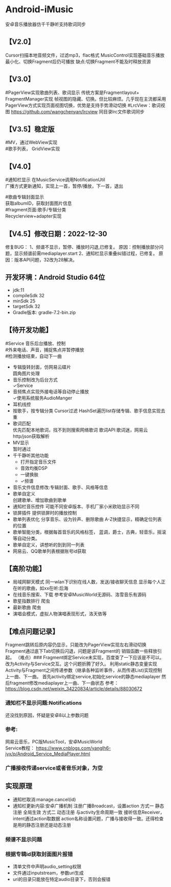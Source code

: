 # Android-iMusic
安卓音乐播放器仿千千静听支持歌词同步

## 【V2.0】  
Cursor扫描本地音频文件，过滤mp3，flac格式
MusicControl实现基础音乐播放
最小化、切换Fragment后仍可播放
缺点:切换Fragment不能及时释放资源

## 【V3.0】  
#PagerView实现歌曲列表、歌词显示 
  传统方案是Fragmentlayout+ FragmentManager实现
帧视图的隐藏、切换。但比较麻烦。几乎现在主流都采用PagerView方式实现页面视图切换，优势是支持手势滑动切换
#LrcView：歌词视图 https://github.com/wangchenyan/lrcview
  同目录lrc文件歌词同步

## 【V3.5】稳定版   
#MV，通过WebView实现  
#歌手列表， GridView实现  

## 【V4.0】 
#通知栏显示
   在MusicService调用NotificationUtil  
   广播方式更新通知，实现上一首，暂停/播放，下一首，退出  

#歌曲专辑封面显示   
   获取albumID，获取封面图片信息   
#fragment页面:歌手/专辑分类    
   Recyclerview+adapter实现    

## 【V4.5】修改日期：2022-12-30
修复BUG：
1、频谱不显示，暂停、播放时闪退,已修复。 
   原因：控制播放部分问题，显示频谱前需mediaplayer.start
2、通知栏显示重叠纠错过程，已修复。
   原因：版本API问题，32改为28解决。


## 开发环境：Android Studio 64位  
- jdk:11
- compileSdk 32
- minSdk 25
- targetSdk 32
- Gradle版本: gradle-7.2-bin.zip


## 【待开发功能】  
#Service 音乐后台播放、控制  
#外来电话、声音，捕捉焦点并暂停播放   
#检测播放结束，自动下一曲  
+ 专辑旋转封面，仿网易云碟片  
    圆角图片处理
+ 音乐控制改为后台方式  
    ✓Service
+ 音频焦点实现外接电话等自动停止播放  
    ✓使用系统服务AudioManger
+ 耳机线控  
+ 按歌手，按专辑分类
    Cursor过滤
    HashSet遍历list存储专辑、歌手信息实现去重
+ 歌词匹配  
     优先匹配本地歌词，找不到则搜索网络歌词
      歌词API:歌词迷，网易云
       http/json获取解析
+ MV显示  
   暂时通过  
+ 千千静听其他功能  
   + 打开指定音乐文件
   + 音效均衡DSP
   + 一键换肤
   + ✓频谱
+ 音乐文件信息修改:专辑封面、歌手、风格等信息
+ 歌单自定义  
    创建歌单、增加歌曲到歌单
+ 通知栏音乐控件
    可能不同安卓版本、手机厂家小米欧珀显示不同
+ 锁屏插件
     提供锁屏时的播放控制
+ 歌单列表优化
  分享音乐、设为铃声、删除歌曲
  A-Z快捷显示，精确定位列表的位置
+ 歌单智能分类，根据每首音乐的风格标签，
   蓝调，爵士，古典，轻音乐，摇滚等自动分类。
+ 歌单自定义，讲想听的到到同一列表
+ 网易云、QQ歌单列表根据账号id获取
## 【高阶功能】
+ 局域网聊天模式
    同一wlan下识别在线人数，发送/接收聊天信息
    显示每个人正在听的歌曲，如xx在听:后海 
+ 在线音乐搜索、下载
   参考安卓MusicWorld无源码、洛雪音乐有源码
+ 歌星指数排行
   爬虫
+ 最新歌曲
   爬虫
+ 演唱会模式，虚拟人物演唱表现形式，洛天依等

## 【难点问题记录】
Fragment跳转后原内容仍显示，只能改为PagerView实现左右滑动切换
Fragment通过底下Tab切换后闪退，问题是该Fragment的
销毁函数一些释放引起。
（难点）### Fragment绑定Service未实现，百度查了一下应该是不可以。改为Activity与Service交互。这个问题折腾了好久。
利用static静态变量实现Activity与Fragment之间传递参数（继承各种监听事件，从而传递List<Listeners>)实现控制上一曲、下一曲。
      首先activity绑定service,初始化service的静态mediaplayer
      然后fragment修改mediaplayer上一曲、下一曲状态
参考： https://blog.csdn.net/weixin_34220834/article/details/88030672

###  通知栏不显示问题:Notifications
  还没找到原因，怀疑是安卓8以上参数问题
### 参考:
网易云音乐，PC版MusicTool，安卓MusicWorld   
Service教程：
https://www.cnblogs.com/yanglh6-jyx/p/Android_Service_MediaPlayer.html

### 广播接收传递service或者音乐对象，为空  
##  实现原理
+ 通知栏取消:manage.cancel(id)
+ 通知栏更新内容:安卓广播机制
注册广播Broadcast，设置action
方式一 静态注册 全局生效
方式二 动态注册 与activity生命周期一致
接听信息Receiver，intent通过action取数据
action名称设置问题，广播与接收得一致。还得检查是用的静态注册还是动态注册


###  频谱不显示问题

###  根据专辑id获取封面图片报错
+ 清单文件中声明audio_setting权限
+ 文件通过inputstream，参数uri生成
+ uri的目录只能放在特定audio目录下，否则会报错
